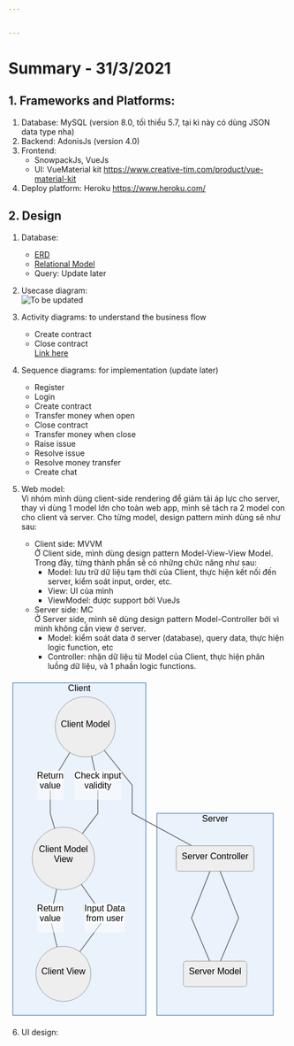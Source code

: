 ```yaml
---


---
```


<h1 id="summary---3132021">Summary - 31/3/2021</h1>
<h2 id="frameworks-and-platforms">1. Frameworks and Platforms:</h2>
<ol>
<li>Database: MySQL (version 8.0, tối thiểu 5.7, tại kì này có dùng JSON data type nha)</li>
<li>Backend: AdonisJs (version 4.0)</li>
<li>Frontend:
<ul>
<li>SnowpackJs, VueJs</li>
<li>UI: VueMaterial kit <a href="https://www.creative-tim.com/product/vue-material-kit">https://www.creative-tim.com/product/vue-material-kit</a></li>
</ul>
</li>
<li>Deploy platform: Heroku <a href="https://www.heroku.com/">https://www.heroku.com/</a></li>
</ol>
<h2 id="design">2. Design</h2>
<ol>
<li>
<p>Database:</p>
<ul>
<li><a href="https://viewer.diagrams.net/?highlight=0000ff&amp;edit=_blank&amp;layers=1&amp;nav=1&amp;title=ERD-Tutorbook.drawio#R7V1be9o4E/41uSSPJfl4mUOTZnfzbbvZPtu96uOAStwAZo1pkv76TwYLbGkwJ0sWsXvRgCyM0TszmhnN4YxcjV9vk3D6dB8P6OgMW4PXM3J9hjFyHJ/9yUbe8hGPjwyTaJCPrQceol80H7Ty0Xk0oLPSxDSOR2k0LQ/248mE9tPSWJgk8Ut52vd4VP7WaTik0sBDPxzJo/9Eg/RpOeo71nr8I42GT/ybkZVfGYd8cj4wewoH8UthiHw4I1dJHKfLV%2bPXKzrKVo%2bvy/JzNxuurh4soZN0lw/403/oN/8lnP739nZ7%2byOxn3/93nNzNGbpG//FdMAWIH87iSfsz2USzycDmt3HYu/iJH2Kh/EkHP0Rx1M2iNjgD5qmbzl84TyN2dBTOh7lV9kjJm9fs8%2bfO/ztv/ntFm%2buX0vv3lbvBhcZiOtHYSM30WiUX5%2blSfy8AoYt6eX3eJLmj4G8/P1VPIqTxY8j3xf/2Li8evmCzuJ50s%2bXwu4PbNt3%2bx4OBn3Xf%2bxxCgyTIc0/ZtN%2bD/1IP97%2buv5x8eua/Dedf%2bghspyYrWXh7jkwtzQeU/Yz2YSEjsI0%2blkmtjCn2eFq3hpW9iJHdg%2bUA1KJ8hrQD%2btRdaCjxkCfMeBSfu8Pf7Gb/x3fh5M3fqnwJWrpwzGKPJDlNEsfJZGwJpYN9CGjCOCnjojoa5R%2b5T%2bBvV4%2btOfkb9cPnb15q5ucNgBolrxBCDdCUDkyBTT%2bLVyCkTlRKlRMUAjVTVCLj7LFCN8KE6ZxNElnhTt/ygbYBK5ABjkh5eoj8QQdR5iPiXXUfNslAvEvn3jNCqufvhN3XH6e333%2bnc7I7bgXffs2H04f7nvI1aNzcW4oyqndWAGdKd2ua6NdeHkb21w3PfLPcDTPv%2bVvBlNyht1wzEC8nDzOpqv1KJCDvGQvT1FKH6bhYnVemK1VxjocRcMJe91nK0qTDWLkJhxHowy1j3T0k6ZRP1yhU5AwAy94tCx%2bi/yZsu/4ziAtzLu5CQJCqtD8SZOUvlZCwK9iv8SG2M/Z8qVoci2HngrWVs7dx4EWuiT0rBAHj492OAgB0G6iZJb%2bLxxTmW9HI2aI0u0ASXiUF9O1Pdf3IDgIsoljA3DAW8deW8XuAHnBuVNGyJIRCqxzACMH8dFaUcISSoyrRuw7L%2bcliNz/5pmBvVic3myBwAWbgLzp62Jp%2bHX2apj9vRvw%2b7BHmvNRs4HPZP/yp11baumg5zvnWKAE3%2bcAF2jBdWVKIJ4iddOr1jbrd2KYYc3uto2KjOPsqALatWuAx2Fc7cJQi/F2a%2bBkUbbMQtnWjPJpuSMPRtk2C%2bVqd1PHyweijM1CWZOZ2zaUDXP1WdUnSKp9x2g/1E/Ca3coaSDLq5s2DvLa%2bbjsVcOOXaSzrfNtXK8XboOLsxHCfd8EiGonwF2FE%2bwKDJrcgmrfgGoDD14svynsNj1y2W9KZfdb2/ykfuCWBSuCfC/cK1q3pxQOINHlezFLIvIAj60n/bgxroLh0uxGUXySZArIZsVzuJq9KGUd/N2C3JhuA4PcpBPlPXAyuKrELOva7XwoanjZMJi9DmYlMLtGwRxUw9y5yqAwSyGYrzqCSfHuEJilzCMsbw/1Oqgmp%2bGf2hlA1JymDvtc3tupdn34wevV2BHXxmcuOKmuGFEnYT%2bVMG2bn8rBueOVZ33xna8YzxdA0WLK/FR%2bZxPvwY/BjvLUMevI2ddtE592%2bMjuMJsVC%2bbrtorbArNZYUJ%2bZxWrgdks5wfC1UdInVmskTYQrl3UHxRCEvCY7lyDXIUWKM3MWq2lnsysUgZppV/DeAMOoC94hRuLN767/nCDh4H19Wri3X/%2b7cvdl/lzT5Y8hh6YgKtWD07gwjRnVudPWDCrLwbjaCIB1TabOuDpM1wiEv/c0xf8IcfoyAZ1mXf2iN4AOArkPAix6tQoOnpcfG22zgzM0cESDsuMsynd0wDnlCMbwu8ZHKjshsHgbPPamwEOWOaiusrFwYBCh3duE6DC2ihC7rnnYuITxORwgN2yKCY2OccEOdh3AvaXBOX7L39pfkuBbvZTWmXClxXWjaRUx8GOgbIALL/UiLSGaYd987mLfGZvucgOsMMjTHgIp%2buce5bnB7bjewi7vFRT/cQD%2b1gsiYC6KKJK0pIpCw4kMitazK/2sbTdZXoM0oYBretE%2bXQBqz2IY4PgJ1gomuESQbgvH7UWzaBiQQqm9D2dzbKCl203ppFbzjhzeEBgwZJeVfLUcj7tdYcd%2b/I7oOTBW7FZx1qe7pKr7UHaMKB1Zx%2bevs61M0sbBTRCzdZPPa0TTLAuYT31U48hKYQakx5Vz10ML3wK2aLH49Zrb54l1AvwgGJ0OoMLA81elJPKqoSIe%2bcEDrMCzwJN8QEbdvTmkN4/YqFW2oCVPbOSMXil4mYCjE9Srd85KdMspFfVao2MJT%2bF/J1jiAE1l4cNRsq8twxdcHFrgxRcQqdJ/DT73bSUVteKHmkSvUYl8fvgPlsTflUPWbBy72azeXdAQTxPODzKYkyarvXUrEPzFA1de1cV1yxD1%2bscGmpwXgWHqT59dvyy%2bOhh69wq/MNYqMZf31k0TFG6XSenbx7vTFPNFW6seOxi8cYknMzCfhrFk671jbDRu47UUQMIRSD2Kta/1FtFVUeNoDpb3uQDre0uj3Ljx%2bb5HCjQCs4zo7gzQeXDF%2bRUt1hDPHkcnn90Il/VkhZlEA37T7K0eQqn2cvkKR4/zmc7EcCUJhF7vkzW8M99Wg/tL66EhkAD33NtSDqRC8cm6BAK3F0aYSEuCnFBUI6Lgip38KT82vcTV8Kynk5PX2Y0WTb1OrV%2bTyobPAncTYBObKvK6UX4bVVbkf/eXDzqNxRvR8WRmFW21tfsXmgR0nZjhRCrHrtUOmuezDq3Hyn3wUQIdPoFqnJ8wSDybSlmB9UYlNK/tjCXCOPhLANkwBuUK1rxxAVu%2bRTOZi9xMjBbTUkTSm/i0SCaDHMU%2b/E46hcQVafElG0ObGOgTwKP5impMbYqNsISitdhSv/8fhkx/jEbSJVQSUkyBAMmBwEknqNM4smHUp%2bSmC2s4f1/G%2bM3JPRvIgEQj0k0MtvqJ8g242waTo4yG7Min9lSra3G5S1bbjjabrk1DfIgzYVX4dTCx1jm40X79TvD980i12Y8fR//XLO0Qghd3xFk8UruFhnZhrt8qwJxQy8o00FUiBNxffHIAAUIUHDWnbn1QCV76h4yLzwbylSd1uLleva5X64YgnwPwAtZ8DGP7ahCTDbEF35yJm4%2bZgZ5ayEjdlmjwXYA4UUIfCynyhXOA4%2bLGd3MWn67GDOLXC473ha0bNFpbUFt8RB2IHGozHEt66B3mebJzHaaZA6ImP03iofZbSbL72f/LUvdXS18C4MooVkx%2beXU9ImuJ7D1grL489OsSZzuAPpj2H8eLlw5f87TUTTh0A3C5PlP9qkoXXg%2bzy1nJ%2bdmDTiWZaTrQkcPgBmB6tAgq9JMT02BVMhqniMUTgBMPbBwQh17WFXOd6cfFtspC3q8Y0PHuJAwrGHngs92NIV/gbnFW4rWneZ5EByhu5y3NZTErGhT2W5Yn823lIcJCiQeBmxxVyMLQ4d2uSuspSBhD4kgAY1uEIK2Q2WCVt4OozGdpVnUZVtxYgqiVIkLsr4hF7UqnNAGU661IHlC6FkPNLl9nbxEZBOuntCzTDk9taCzTNla/jTlfmiREjxZe3WBnY%2bosuSJbAd2dKCfDjAQi6iXDmRbs6MD9XTgCz4H25MzJPTSgXwm1dGBejqQY0VsFzpk1ksLslnU0YKGvcFanbxwlR7Im9JLCbJG31GCekrAlhi1QBpWF7mjpkAIN1EyS1vt0EKWVUYJDllYldLUg1Rn4DXBsowWhDQzIrvN9LIsVkQIXZIZ1MosKJ/0Ygc6noK8ccrwB0J%2buxj7agyFmAsEndZD3roagn5hDGXrvIuwz/JyhdAzfgsd8fWVyWgFoFqtGvVcV4y7tcC8L8j5rW5L3GzO1BJDn4T9tKQmnU4YvaApJTR7wyeg1chHDlM21B/FExo%2bjviH6Cv7uTzSQWVsHLeGVscqYNtQKKVQnQCQM9r%2bR%2blgJheHsdIs3mqZHHpN0zAaSZRx6kFvASonTjhQxr0DwLMS2rXj48hmUWfAivuoCya4QGlOykS0o8pq6czXSkoQgsNR405oR9UBZWe%2bgu4L7i7geyq4pYKuLGUWrCNbP50FW73x%2bmUUXQIqRoqSxOFASM1RsqvI2H8LVzZFyZpX/YSnw2xvI2JWA4GgutCNqup6UGz0Fsz11ePTTVAwMLsSlFn9xwLZVP8Yysl7XbG78gbgkEA6RAazWVSVu4MDQ63qjhKqa29amTa7RzXmvZl93EDdzQ0rDbWhCl0SelaIg8dHOxyEq2oghvD66qGLgcPhM%2b3YfWtKBSFSoIAJ7N6MMrBmd%2b%2bk2P2QDK9jRARQYU%2bDiFh8dN/KvC6/I4%2bOw9WVeZ3ArZp/dGXe6hXt5Nee8svFUswbWJ1VtwDj1N%2bUACvbJrh248QcfYWXYtxu75qlsvDn7lh%2bX5VF4HcuoZvl96btk726nDfN7pr1FQQ0DdGTAX6QymKL5SS2qCzEcY6bn1tPm%2bZjoZKMMF%2bRSoRk333nv9kuHW1bzJG39bYr2IBms97dPXz6jcvGA2X6MfIRsue0qFAHyUdfVADyo6dN8suzvar5quRXZ9IdJsF8sfOTCQ4p3Iw9d0zlHtGJZbpSeIQAw7vagGb4pGwi5PLj3BhUK5GwbHH%2bRWfx6OfmonmdTFpedSXEHBusVapbLMlJ11ejOOsZ0u7qsp6QS4XB0jbrCrRaivIhqLLs27S9KGEBJcBxq6o2enUf2mPD%2b6WQwb9on7LtJLmKB7SL7lccw%2bYQqXtoD7KBMRTev45brZ%2b8eISkrl5ee7YK31MBNKa%2bI7J3Vf/sutW/I%2blhc6b1ceLmgYHSCRstwsYT4t55S%2b9tGZ/qNjGn4diJks25X1jkyqY8DbEDBEZugMSsUFsEpDEuS%2bb3%2b2DN/LZ1HBRaN/V8QHtwsczU/sr8qx8zHoX5Tk8Y6%2bVq7jjjTjTFB4zOriHStSsgh/mfcDnGqccbZW72oIvuj30/QLbM5/5VeL4ih5gDiMEw05msR7nkbOcSE8IwLCxZWWC9CwL6xLwafGKXn%2bd3n3%2bnM3I77kXfvs2H04f7Va9ubUbWfvrO/prMTnIJXAq8q35iN6afVD13qaj6oL1usp5QVabn2joLYYAQVdsYCjwZeC/1QyeXAfkSJ8FlcspEi9vDiBo/cuXia1oZDOgwbpKvUCeDAdF7J8FgcgAbU%2bnCSZ%2b2vDMdwSVeg5vigtVdlHEbULsasLfZ70u3qOjZKkT9cHSRXxhHg8HSEs9clgX/ZG6jsfs6l2fO9VnJ64nqWWgEG2HFZYbOQHANrklwlT1pRduhIUANqMzJqKx65AJDRLM8sqClUkusGYbACBC9OoJsKP0RzdL4O%2b9Xy09/HhN%2b8HMdvrW3ga0YxUMw4Ne1g3PItVtH%2b1oYRHnv%2bSNseVkxuakBtjDAbQHoWnJQHV54GCzZY9h6sALbkVIwHVnT0I4VV2M6rIoaoSu4/n0HrNinHazq%2bOpWOZQw4Lc1q%2bBO5WMrCJ5bBClfLLt8ixrNuizjeqyLelEc9YKReF4HtPi0QSHirneLY0jw7vrDDR4G1teriXf/%2bbcvd1/mz0B3%2bXdS7FxCBsCvQugTW1Cn1rGIOgqeg1htrs55nLRYNKO/GCaUjrP16WTDAbLhKHLDjlhSKEvmhbIl9AuIzb0KjyY6Sjuia5DoxPaoyEfnvPlYszS3uS/isWpROk8mn2iSOZ/DIe2oTjvV2bYniTqo%2bpAHbKyHkRx7m8QZGayu3TKUnu7jAc1m/B8=">ERD</a></li>
<li><a href="https://lucid.app/lucidchart/invitations/accept/144076f6-be70-4ace-aa64-a58248716a21">Relational Model</a></li>
<li>Query: Update later</li>
</ul>
</li>
<li>
<p>Usecase diagram:<br>
<img src="https://i.ibb.co/ZNW0xSj/Usecase-tutorweb.png" alt="To be updated"></p>
</li>
<li>
<p>Activity diagrams: to understand the business flow</p>
<ul>
<li>Create contract</li>
<li>Close contract<br>
<a href="https://viewer.diagrams.net/?highlight=0000ff&amp;edit=_blank&amp;layers=1&amp;nav=1&amp;title=create-close%20contract.drawio#R%3Cmxfile%20pages=%222%22%3E%3Cdiagram%20id=%22ZVP1yIqBTA-f6ydCknS3%22%20name=%22Create%20contract%22%3E7Vxbc5s4FP41fkwGIfDlMc5tp9PudprstHnqyFix1YDFgpzY/fUrgcRN2GAHsN04Dy06CAHn%2bp1zZHrw2lvdB8iff6FT7PZMY7rqwZueaQJgDPl/grKOKdbAjgmzgEzlpJTwQH5jSTQkdUmmOMxNZJS6jPh5okMXC%2bywHA0FAX3LT3umbv6uPpphjfDgIFenfidTNo%2bpQ3OQ0v/CZDZXdwb9UXzGQ2qyfJNwjqb0LUOCtz14HVDK4iNvdY1dwTzFl/t/vzze3XwbT6g/WFkv//z8%2bfz5Il7sbpdLklcI8ILtvfTTo2%2bE95%2bemGf4vv9zufw0teUlxityl5Jfj0tGg%2b94ItjvMPJK2FpIn6BZgLxYTizgZ8RhgBHDuYkRn9haMT98I56LFnw0njPP5UTAD505caef0ZouxduEDDkvajTmo4BJLeJchuOALhdTLN5BjBIZiIFDPeLIYxdNsDvmK82iC66pSwN%2bakGjm4csoC%2bJ/Lnkxs/8Ne6QR1yh1o9oTj0kqfLmwOJj5JLZgg8cznjM1xvXlISU2CsOGF5l9FBK5h5TD7NAMFaeHVnxFcrIpFzeUo3tK9o8o632UBKRtJJZsnKqCfxAKsMOigHKFAPjmhLWpLivAHR%2bb1Xjan5LBps6g81RGYP7bTEYagx%2bwItpzsAKrE4tQbD4bU4YfvCRI86%2bcd9dkMCBDQUFjjxvG/XluLPdDIyc3cASuQJQIlfTbkmsliZWTY58FR78cLUM23J9xHXVpJ4JjeivSZfYjGiBkZdtiU8sc4lWWwZra5K95qyJIyETQfNssLsbbGKcWYM1SsQK2xJrX7fPKQeQckgDNqczukDubUotGGZGiFWy4lHxSmDaAu2OiGeOrTwTOW0%2b5jFBXeG4KAyJ8zgni/iEvAzEo8xFvzBjazlGXDU5KX2Rz5T6SZhuNSpL5QjpMnBwtc/kbz7D29aTFijks1XVAuwiDkjzCUDjijN4t%2bKUyqREdhkFy6iDVKBUDzrAWXUlOqwp0dFRSXS4CZJ5nNV6cnN275Xu3SrDY7DLqD2qxmNcNL449FYzUQK5nPje4lISsyIUXCAON1Yhsa80JIxQweMJZYx6m0XJMdZz9JdZ40rKhwm7H/s4IPx1haBuJDr8mpLGPDN2iVCHG6GOXCnW3oSKp%2bKnPbIQOXhtsNhiJtwQ7AN2ToVs48C4TyGUM0JoLW%2bvjCd2zXhiNh1Poks5e9E6M8GnZMHCzMpfBSGjwmYB5A4KlbnC/GL1pzCfH8RPUH51EVEPCoYQM1detPUp4GXe9MCokCXH/NeWiswq4e47LK0kV24fUu2r4lyzg/UPcd9LWw2f5GNEg5tVbrSWo4ZNA9Y1jXZsQ1f%2bUaEk07f300doVCy0QRt3tVZowfx97O3Wqs2HW6y1MdOwT8o0VoT9UMrPj59SK%2bGj1C7EYJ01ksObkzKTSnsadmNORW2zwL7u3TIL7j0B500blFEwkNF2gwLQ3ja/JYOSdZ9MYvCEw1Iji/B%2b3jA0NFzE9R6ZTmMbxCH5jSbRekJdJfP44va4Z9%2bUGE%2b5idVUc%2bUnNLydNFjls/SyPcwyHH5hXIIBGOYko/DVvjqtptDn5xC3AyEGmlgfS2uzp9a3SkBaPiiW5NcqfnXUxwKjrZFJJjEb86EpCudJDaXV5IhyndDqZUeZFSklbh2qGf3LwdAeAMuM/zVzupVk3h3Bf3X7jO1eOQ72OavuNB0LOIsny7C68Faoi7xg5sx73RRLlS%2bqbd12MUTDkvbIsMS8W9sGYOpt6p7Zd5nkShRWVJWr/99SbIUZpz3FDCkjO0UUC1yEEV%2bv%2bARg%2bavsFf2Z%2bP%2bVIH7ueo7YhK7UrfmrxHeP5%2bjKkZP5aVVmxfyyyuFM1HbKtLjQzr2L/trU0gtYiEElQahMSVur0JmnmRwlCVGS5mxMjnaUZXXHrXbV4Lg6NOb7u7V7Nd2S1NSy%2b9nklINkY2RWZKjRKFPPV8CjlUae0i6wQ%2brdtHapvZWV2gWPq6Nr6snDN/wr2pT6QQAI6BcRiGkfGoEMT8q5b6higQof0biDV1utKx18O7nGrjUjs1gzqijCavO7KMKqYHhuJr/Tf%2b3dTN7ZoelVT3DofrJCzwfbOCS7xDnI0WFVo7qj1a/ru9ppae3qu0blFfpWXREEB1aiPw60wrqNH%2bUYDqx10ND6OZ0onl6ku135JMAfBiObGuPh4MAYGcLTwsjbvUhbWLjtcrplahZZrKDXbdYCK994g0U00lCrFlj5Ul4V7NbmW124HOsMmLaHrrrb45TzPpJ6C9R/UvM31WTN3TLrtdZ9F4IPpWxKRPW%2bZvzuscUcFGNLWYe37AdtrcUWfaPEBxcSgBv9/MGE9Ef9GCUtomVLaJmKWkdFtNqJaPN%2bdUP4HebD796bweBQU%2bF3I4ymtwPAgxR%2by7tz6symrYuH/VFW4ynuseGE7VuMzgBQ2e6ptXPVc1dswvxI4MLUPLNqbVQVrFsDFyp/PiPAFAFqML3k6wSdIkBLb0WdcAnoGArCZu2CcFf1JVBAf/tWlyxYqC6NWqouwR2rS9vnt1NdsvQdjicSgwLKkOwa76H/O4QkoPVQh/aBQ9JBSoJd7vjrukhee8%2bWspe2vZ2tVVngvv7OHmkKXNPjNbZzREdQeEYZiT6fV1Dkj/BZid33HFtFxAUGug/q9stBYHvXreqXLx/kSwDH8rvOmu6tce%2b2QcX4MP1yaOxm0u%2bvwtv/AQ==%3C/diagram%3E%3Cdiagram%20name=%22Close%20contract%22%20id=%220783ab3e-0a74-02c8-0abd-f7b4e66b4bec%22%3E7V1bd9q6Ev41rP0Ulu%2bGx5A0addOdi/JOW3Py14CC3BiW1Q2ScivP5KRsC0JY0AGmqYPLRbyBc03M99c5Hbsi/jlGoPZ9BYFMOpYRvDSsS87lmWaRo/8Q0cWyxHHd5cDExwGbFIxcBe%2bQjZosNF5GMC0MjFDKMrCWXVwhJIEjrLKGMAYPVenjVFUvesMTKA0cDcCkTz6PQyy6XK05xrF%2bEcYTqbZ6gezb2LAJ7OBdAoC9Fwasj907AuMULb8FL9cwIguHl%2bX5XlXa75dPRiGSdbohJEZOH1nZJo9z7CD4Ixd4QlEc/Zj7%2bcZwt/hkK7dKAufwmxBRReCCQbxcpEzTL6hHyOUwo7lgXjWsQfJMKX/FCflPzhb8FVMn8M4Agk5GkyzOCKDJvk4moZRcAMWaE5/QJqB0SM/GpAjnDE42AYd4MtHD0YoDkfscwSGMCK3fpxgNE%2bCCxQhTL5KUH67NMPocSU6suiDMfkRVyAOI4rIezBFMWCj7HamQ39KFE4ScjAiqwvx6jYIBxALt3iehhm8m4ERPfmZqAEZk4XDVxviDL6UhpiwriGKYYbpevNvOcaY5tjs8LmAoWlwbZqWMOjymYBhf7K6dgEP8oEhRI2WT19/hR8zfDl9GjxfhOaN8ene44gpCRYGRFvYIcLZFE1QAqIPxeigGL1BaMYk/wCzbMGWGxDQVXEhyoKsIV78YOLOD37Sg67LDy9fyl9eLvjRS5j9KGaSo5%2blb4qT6MGigiaVmHN0wYDNk3GlEPkajUvRHI/YAn6/Cq7w/%2bDw/ocx/PfLv9ev7uXTGRMqUYEJzGrkYS3nUSHUIgrDCBDNrJo0FTrYqV9QmGQFEr1%2bFYlWTwDY8kHZWQLGVo%2bxO%2bwcyVD9JC5BBcUbKr0qmCRFphoYEgN/zr6IwyDIkYphGr6CYX49KuIZ/T35L3QHHfdSAcz1YJHBUKdQklFY%2bTP2OBWXoTIWZ0bXdw2vIiZ%2b9V2lz6eg8TiF%2bwr29vX%2b5dPdow/i3ten6%2bzWmD/POc63sidVNdzBunCrYJZtwspCqK0CTIJzSiYojiKQptT50MGrMOKXVTsaHWZsN8PyOh58fb6fDr/5wcfL7zi%2bmv79nzNbNixKwXiHMSyOIbg4q5lhIbIAi9I0pqlr72M7oisVqNKG%2bZZrCPBfPoFWZfAlK/cPOgUjJ8OvTpe1mDICDGs/28Wv5fhd0%2b%2bX/lQtpNHlN9Jq7CT9tFRUG8KGPLnMhS01%2bWhGavfmsOtCiM2kdj2JtTnPrXBYQwOHVXIr%2bzAcdldj31xkGvioJbsNz3B9E1hGj/xt%2bLbJyVfZZdh48uEye3XPb%2bfnY%2byfP82N1zOrr9tnNBXzukcuaZss8ygKZ%2bk65Jd172TDzjHhHnyoQ10a/bOV3LeJRSt2sy9rsaNQYkeDDtdirSTh/HEgfEzp/cZ07QhmaTojTCY0hwHkpAQmMhjO0wYY0G5u25CREKR5inSBqRCSqcPSKqVkOwcytTuE%2bb%2brea5VhyPYaDXtsgT%2bLGFME683napdcuppvW/sMZsrj64YQK0ynEWfWhCwjSmrNQZ64gPDrhJ5TdGCcIaWWEBJQuXU%2b7qM1gGTq4Xx%2b1kmsWss4clavrqMatuGz/RJROn2eiSosfqOafadKkxFRtSSHbQ026q6JS1h%2bALFswiECRkdYxQvGRiJcu2rt869zJ7aWVSLNW2xL2U%2bhj/BcZKrnHA1S64qudgG%2b5MffYE4JMtFvZ2Yp2XSLpK06xMn9dmuJsapabJVOU%2b7bWqKm7qnrqh1Mg5xXv9lRd%2bIVmiHJMTyJvmnxR%2bk6rbXFYytqjBr2V1FZVasm2kT2i6F2aMUUmQZr%2bMfm/Rfj%2bI2Lb/WqUrrpMJWVy90swhLcGIc2LpYhHIN5cz4aQQ8MpzqFE9LVGMYrl8RAAfYSRRw61xXSXq3OeRgHJJVOyefvpEnTyZ5Vi4JKDGEMBiC0SOdlOT%2bhI7mnDGbwsLH0PWjXoecjhIJEOkUzGBu57MGOdzhKkv7eZ5FYQLZeADw42dyFu1YovbHcMWEbzMHJBs1gEdsgqvOGx%2bMmAqmQ%2bWrPAUv9XXQUs8cmsbtzeT6193izn34%2bz58ObMaJOe5dOOXCW0q7A5ncdJlg2W5cnXPTcMXlIY5VuzLIcoyEn7I9iCjnm0wK5FGVgco8cgBWmGEcEcq3UU8RPSW5Os4TECOuLVlgdPpN9sfO0JG2T5g2l8d0hyF5ezS%2bqGL1KhT25xwqSlWuxFMrVK33y9Spd6rMFs3ExLNplmfKpbm%2bwfoFznZrjgZgHXarIU6ebZtVSTg7MecON68rpBZs7v9XvUq7XXHyUXOC6n/mrGqmHgGuiIpzB%2bf2DBW/XxnTjt7PyHqcpyG1Mlty/1ZngoQPDVDPkVhDg2isSiaK3nzBnEXzlJqfWhBnm1IzRJjZa6/leRMS6RFenw5l3avVso32/bFk2ab9zLYal1qQyyuHHKUiSRbm5IkApBOV2qxqfGHCE3IQedjlSx0IVi3SjERwYqUtSZHpdkKuqqktbuipYH8D5X4Mryu33N907GWf1d9vAQOfdsQ1ITFr4VN%2b/FHeyUN3hRZCgjq%2bsI39o%2bb2hvImyr7bPIw/owfHz720GcPwN78v4PozNyl6fP33WjQrsDVK2wdS%2bB1j11yvN/grzlMS8x5O2Z07DZQgUY1ab4wt0LCFsRYCHYtQ0GM7YPmhWRx34XJCC5zypj%2bm07RPKKR0pAeJUhgzIDOy6cDmol%2bmOdIyUuaf9HcNRpG4VNOqC%2bKyIr84PzZMBxBimjLGM/zARATIdALoHEpNpuQOfTiea6b76Ttks%2blqI5dcVhOhK%2b6WfP0OF7hOK%2b6pos0g/HysZahIAnswvFiFQTmJ2XqzQZ/aCi4NeKtKuB9BXlVddb2NeBdaWyPxENWKU1/q5zmqbk0nhva7NNOyqUpCidvPfrf3jWJFQvrgK6pDkN11a7GUtH7FoQ1u0d25CcYZYBV39oSrmCFHVWLnePLshVrBPpka20W7nsps4380/bYEd9goOCsB93BJNuF8yAOFY0Obz0z6IulM1VmUPWSk/a2LdWyq/fkYKfBbg/t1OnUEoTqXy3n%2b98dQhsOodakNncK0lse5FrRYftbdtkweZwGl/3sQjlGq3ux0cZtPe30nWy9/cYW2lKqjbMKs1U7v512EfM4L9tpoXqhG1nqNzMZuqG115vX5FDjG43zn3in7DL4/0Nz2nrcgdD9rmr3UGX5dHiDWgSWs9pTkGezeUo5mMNqoleZB%2bqKr2mUd/CspSlvPDesBzlm3xf2BJmqmojnq/YE6WgXqvONZfjAvEKwJlkodNwXlYZ3q7IHNsQ3IfRUwGipi0ydtTpSF/Vuu8yPTE6VK9j0bRum9jaZvQSvaCctttqwAuTvVTDQo6Gu0OGrcvwHLWdb8q6qI1P3Pd55udrA4GvdwdD0TbqKWl9tde3IkWRPeOkML2CtiyQ9IZIU5u8dSSoNyXGyFCsgWc2BdKjSs3Y0tvP%2b1W3R6Ivl1E3bYOrnt4NG78h0xjrJZggFImuRdrrNEOqnOc7LTfR6xLYdYp0cN8r7UG/zJIfFf4GxtAnFfyRif/g/%3C/diagram%3E%3C/mxfile%3E">Link here</a></li>
</ul>
</li>
<li>
<p>Sequence diagrams:  for  implementation (update later)</p>
<ul>
<li>Register</li>
<li>Login</li>
<li>Create contract</li>
<li>Transfer money when open</li>
<li>Close contract</li>
<li>Transfer money when close</li>
<li>Raise issue</li>
<li>Resolve issue</li>
<li>Resolve money transfer</li>
<li>Create chat</li>
</ul>
</li>
<li>
<p>Web model:<br>
Vì nhóm mình dùng client-side rendering để giảm tải áp lực cho server, thay vì dùng 1 model lớn cho toàn web app, mình sẽ tách ra 2 model con cho client và server. Cho từng model, design pattern mình dùng sẽ như sau:</p>
<ul>
<li>Client side: MVVM<br>
Ở Client side, mình dùng design pattern Model-View-View Model. Trong đây, từng thành phần sẽ có những chức năng như sau:
<ul>
<li>Model: lưu trữ dữ liệu tạm thời của Client, thực hiện kết nối đến server, kiểm soát input, order, etc.</li>
<li>View: UI của mình</li>
<li>ViewModel: được support bởi VueJs</li>
</ul>
</li>
<li>Server side: MC<br>
Ở Server side, mình sẽ dùng design pattern Model-Controller bởi vì mình không cần view ở server.
<ul>
<li>Model: kiểm soát data ở server (database), query data,  thực hiện logic function, etc</li>
<li>Controller: nhận dữ liệu từ Model của Client, thực hiện phân luồng dữ liệu, và 1 phaần logic functions.</li>
</ul>
</li>
</ul>
</li>
</ol>
<pre class=" language-mermaid"><svg id="mermaid-svg-22Z6RwdxFkXIVJkg" width="100%" xmlns="http://www.w3.org/2000/svg" xmlns:xlink="http://www.w3.org/1999/xlink" height="617.0625" style="max-width: 488.0234375px;" viewBox="0 0 488.0234375 617.0625"><style>#mermaid-svg-22Z6RwdxFkXIVJkg{font-family:"trebuchet ms",verdana,arial,sans-serif;font-size:16px;fill:#000000;}#mermaid-svg-22Z6RwdxFkXIVJkg .error-icon{fill:#552222;}#mermaid-svg-22Z6RwdxFkXIVJkg .error-text{fill:#552222;stroke:#552222;}#mermaid-svg-22Z6RwdxFkXIVJkg .edge-thickness-normal{stroke-width:2px;}#mermaid-svg-22Z6RwdxFkXIVJkg .edge-thickness-thick{stroke-width:3.5px;}#mermaid-svg-22Z6RwdxFkXIVJkg .edge-pattern-solid{stroke-dasharray:0;}#mermaid-svg-22Z6RwdxFkXIVJkg .edge-pattern-dashed{stroke-dasharray:3;}#mermaid-svg-22Z6RwdxFkXIVJkg .edge-pattern-dotted{stroke-dasharray:2;}#mermaid-svg-22Z6RwdxFkXIVJkg .marker{fill:#666;stroke:#666;}#mermaid-svg-22Z6RwdxFkXIVJkg .marker.cross{stroke:#666;}#mermaid-svg-22Z6RwdxFkXIVJkg svg{font-family:"trebuchet ms",verdana,arial,sans-serif;font-size:16px;}#mermaid-svg-22Z6RwdxFkXIVJkg .label{font-family:"trebuchet ms",verdana,arial,sans-serif;color:#000000;}#mermaid-svg-22Z6RwdxFkXIVJkg .cluster-label text{fill:#333;}#mermaid-svg-22Z6RwdxFkXIVJkg .cluster-label span{color:#333;}#mermaid-svg-22Z6RwdxFkXIVJkg .label text,#mermaid-svg-22Z6RwdxFkXIVJkg span{fill:#000000;color:#000000;}#mermaid-svg-22Z6RwdxFkXIVJkg .node rect,#mermaid-svg-22Z6RwdxFkXIVJkg .node circle,#mermaid-svg-22Z6RwdxFkXIVJkg .node ellipse,#mermaid-svg-22Z6RwdxFkXIVJkg .node polygon,#mermaid-svg-22Z6RwdxFkXIVJkg .node path{fill:#eee;stroke:#999;stroke-width:1px;}#mermaid-svg-22Z6RwdxFkXIVJkg .node .label{text-align:center;}#mermaid-svg-22Z6RwdxFkXIVJkg .node.clickable{cursor:pointer;}#mermaid-svg-22Z6RwdxFkXIVJkg .arrowheadPath{fill:#333333;}#mermaid-svg-22Z6RwdxFkXIVJkg .edgePath .path{stroke:#666;stroke-width:1.5px;}#mermaid-svg-22Z6RwdxFkXIVJkg .flowchart-link{stroke:#666;fill:none;}#mermaid-svg-22Z6RwdxFkXIVJkg .edgeLabel{background-color:white;text-align:center;}#mermaid-svg-22Z6RwdxFkXIVJkg .edgeLabel rect{opacity:0.5;background-color:white;fill:white;}#mermaid-svg-22Z6RwdxFkXIVJkg .cluster rect{fill:hsl(210,66.6666666667%,95%);stroke:#26a;stroke-width:1px;}#mermaid-svg-22Z6RwdxFkXIVJkg .cluster text{fill:#333;}#mermaid-svg-22Z6RwdxFkXIVJkg .cluster span{color:#333;}#mermaid-svg-22Z6RwdxFkXIVJkg div.mermaidTooltip{position:absolute;text-align:center;max-width:200px;padding:2px;font-family:"trebuchet ms",verdana,arial,sans-serif;font-size:12px;background:hsl(-160,0%,93.3333333333%);border:1px solid #26a;border-radius:2px;pointer-events:none;z-index:100;}#mermaid-svg-22Z6RwdxFkXIVJkg:root{--mermaid-font-family:"trebuchet ms",verdana,arial,sans-serif;}#mermaid-svg-22Z6RwdxFkXIVJkg flowchart{fill:apa;}</style><g><g class="output"><g class="clusters"><g class="cluster" id="flowchart-Client-14112" transform="translate(128.54296875,308.53125)" style="opacity: 1;"><rect width="241.0859375" height="601.0625" x="-120.54296875" y="-300.53125"></rect><g class="label" transform="translate(0, -286.53125)" id="mermaid-svg-22Z6RwdxFkXIVJkgText"><g transform="translate(-20.453125,-13)"><foreignObject width="40.90625" height="26"><div xmlns="http://www.w3.org/1999/xhtml" style="display: inline-block; white-space: nowrap;">Client</div></foreignObject></g></g></g><g class="cluster" id="flowchart-Server-14113" transform="translate(374.5546875,426.5)" style="opacity: 1;"><rect width="210.9375" height="365.125" x="-105.46875" y="-182.5625"></rect><g class="label" transform="translate(0, -168.5625)" id="mermaid-svg-22Z6RwdxFkXIVJkgText"><g transform="translate(-23.5625,-13)"><foreignObject width="47.125" height="26"><div xmlns="http://www.w3.org/1999/xhtml" style="display: inline-block; white-space: nowrap;">Server</div></foreignObject></g></g></g></g><g class="edgePaths"><g class="edgePath LS-SC LE-SM" id="L-SC-SM" style="opacity: 1;"><path class="path" d="M365.42743851567036,348.625L331.8203125,433.3125L364.81103818153656,511.1875" marker-end="url(https://stackedit.io/app#arrowhead1967)" style="fill:none"></path><defs><marker id="arrowhead1967" viewBox="0 0 10 10" refX="9" refY="5" markerUnits="strokeWidth" markerWidth="8" markerHeight="6" orient="auto"><path d="M 0 0 L 10 5 L 0 10 z" class="arrowheadPath" style="stroke-width: 1; stroke-dasharray: 1, 0;"></path></marker></defs></g><g class="edgePath LS-SM LE-SC" id="L-SM-SC" style="opacity: 1;"><path class="path" d="M384.29833681846344,511.1875L417.2890625,433.3125L383.68193648432964,348.625" marker-end="url(https://stackedit.io/app#arrowhead1968)" style="fill:none"></path><defs><marker id="arrowhead1968" viewBox="0 0 10 10" refX="9" refY="5" markerUnits="strokeWidth" markerWidth="8" markerHeight="6" orient="auto"><path d="M 0 0 L 10 5 L 0 10 z" class="arrowheadPath" style="stroke-width: 1; stroke-dasharray: 1, 0;"></path></marker></defs></g><g class="edgePath LS-CM LE-CMV" id="L-CM-CMV" style="opacity: 1;"><path class="path" d="M111.2828703492524,134.1249270300126L75.8515625,192.9375L75.8515625,243.9375L83.80860483382963,271.20686566454367" marker-end="url(https://stackedit.io/app#arrowhead1969)" style="fill:none"></path><defs><marker id="arrowhead1969" viewBox="0 0 10 10" refX="9" refY="5" markerUnits="strokeWidth" markerWidth="8" markerHeight="6" orient="auto"><path d="M 0 0 L 10 5 L 0 10 z" class="arrowheadPath" style="stroke-width: 1; stroke-dasharray: 1, 0;"></path></marker></defs></g><g class="edgePath LS-CMV LE-CV" id="L-CMV-CV" style="opacity: 1;"><path class="path" d="M87.43660109730757,380.97288281701486L75.8515625,433.3125L88.21828184655122,485.6491372345688" marker-end="url(https://stackedit.io/app#arrowhead1970)" style="fill:none"></path><defs><marker id="arrowhead1970" viewBox="0 0 10 10" refX="9" refY="5" markerUnits="strokeWidth" markerWidth="8" markerHeight="6" orient="auto"><path d="M 0 0 L 10 5 L 0 10 z" class="arrowheadPath" style="stroke-width: 1; stroke-dasharray: 1, 0;"></path></marker></defs></g><g class="edgePath LS-CV LE-CMV" id="L-CV-CMV" style="opacity: 1;"><path class="path" d="M129.4705299067867,494.18141603054045L174.78515625,433.3125L132.11341383550723,372.12266411533227" marker-end="url(https://stackedit.io/app#arrowhead1971)" style="fill:none"></path><defs><marker id="arrowhead1971" viewBox="0 0 10 10" refX="9" refY="5" markerUnits="strokeWidth" markerWidth="8" markerHeight="6" orient="auto"><path d="M 0 0 L 10 5 L 0 10 z" class="arrowheadPath" style="stroke-width: 1; stroke-dasharray: 1, 0;"></path></marker></defs></g><g class="edgePath LS-CMV LE-CM" id="L-CMV-CM" style="opacity: 1;"><path class="path" d="M134.10937559171657,280.58493853247546L162.1171875,243.9375L162.1171875,192.9375L150.8642803376566,140.71534575743001" marker-end="url(https://stackedit.io/app#arrowhead1972)" style="fill:none"></path><defs><marker id="arrowhead1972" viewBox="0 0 10 10" refX="9" refY="5" markerUnits="strokeWidth" markerWidth="8" markerHeight="6" orient="auto"><path d="M 0 0 L 10 5 L 0 10 z" class="arrowheadPath" style="stroke-width: 1; stroke-dasharray: 1, 0;"></path></marker></defs></g><g class="edgePath LS-CM LE-SC" id="L-CM-SC" style="opacity: 1;"><path class="path" d="M173.56429139972576,129.88343202595365L224.3671875,192.9375L224.3671875,243.9375L332.2677708970926,302.625" marker-end="url(https://stackedit.io/app#arrowhead1973)" style="fill:none"></path><defs><marker id="arrowhead1973" viewBox="0 0 10 10" refX="9" refY="5" markerUnits="strokeWidth" markerWidth="8" markerHeight="6" orient="auto"><path d="M 0 0 L 10 5 L 0 10 z" class="arrowheadPath" style="stroke-width: 1; stroke-dasharray: 1, 0;"></path></marker></defs></g></g><g class="edgeLabels"><g class="edgeLabel" transform="" style="opacity: 1;"><g transform="translate(0,0)" class="label"><rect rx="0" ry="0" width="0" height="0"></rect><foreignObject width="0" height="0"><div xmlns="http://www.w3.org/1999/xhtml" style="display: inline-block; white-space: nowrap;"><span id="L-L-SC-SM" class="edgeLabel L-LS-SC' L-LE-SM"></span></div></foreignObject></g></g><g class="edgeLabel" transform="" style="opacity: 1;"><g transform="translate(0,0)" class="label"><rect rx="0" ry="0" width="0" height="0"></rect><foreignObject width="0" height="0"><div xmlns="http://www.w3.org/1999/xhtml" style="display: inline-block; white-space: nowrap;"><span id="L-L-SM-SC" class="edgeLabel L-LS-SM' L-LE-SC"></span></div></foreignObject></g></g><g class="edgeLabel" transform="translate(75.8515625,192.9375)" style="opacity: 1;"><g transform="translate(-24.015625,-26)" class="label"><rect rx="0" ry="0" width="48.03125" height="52"></rect><foreignObject width="48.03125" height="52"><div xmlns="http://www.w3.org/1999/xhtml" style="display: inline-block; white-space: nowrap;"><span id="L-L-CM-CMV" class="edgeLabel L-LS-CM' L-LE-CMV">Return<br>value</span></div></foreignObject></g></g><g class="edgeLabel" transform="translate(75.8515625,433.3125)" style="opacity: 1;"><g transform="translate(-24.015625,-26)" class="label"><rect rx="0" ry="0" width="48.03125" height="52"></rect><foreignObject width="48.03125" height="52"><div xmlns="http://www.w3.org/1999/xhtml" style="display: inline-block; white-space: nowrap;"><span id="L-L-CMV-CV" class="edgeLabel L-LS-CMV' L-LE-CV">Return<br>value</span></div></foreignObject></g></g><g class="edgeLabel" transform="translate(174.78515625,433.3125)" style="opacity: 1;"><g transform="translate(-36.9140625,-26)" class="label"><rect rx="0" ry="0" width="73.828125" height="52"></rect><foreignObject width="73.828125" height="52"><div xmlns="http://www.w3.org/1999/xhtml" style="display: inline-block; white-space: nowrap;"><span id="L-L-CV-CMV" class="edgeLabel L-LS-CV' L-LE-CMV">Input Data<br>from user</span></div></foreignObject></g></g><g class="edgeLabel" transform="translate(162.1171875,192.9375)" style="opacity: 1;"><g transform="translate(-42.25,-26)" class="label"><rect rx="0" ry="0" width="84.5" height="52"></rect><foreignObject width="84.5" height="52"><div xmlns="http://www.w3.org/1999/xhtml" style="display: inline-block; white-space: nowrap;"><span id="L-L-CMV-CM" class="edgeLabel L-LS-CMV' L-LE-CM">Check input<br> validity</span></div></foreignObject></g></g><g class="edgeLabel" transform="" style="opacity: 1;"><g transform="translate(0,0)" class="label"><rect rx="0" ry="0" width="0" height="0"></rect><foreignObject width="0" height="0"><div xmlns="http://www.w3.org/1999/xhtml" style="display: inline-block; white-space: nowrap;"><span id="L-L-CM-SC" class="edgeLabel L-LS-CM' L-LE-SC"></span></div></foreignObject></g></g></g><g class="nodes"><g class="node default" id="flowchart-CM-14099" transform="translate(139.390625,87.46875)" style="opacity: 1;"><circle x="-54.46875" y="-23" r="54.46875" class="label-container"></circle><g class="label" transform="translate(0,0)"><g transform="translate(-44.46875,-13)"><foreignObject width="88.9375" height="26"><div xmlns="http://www.w3.org/1999/xhtml" style="display: inline-block; white-space: nowrap;">Client Model</div></foreignObject></g></g></g><g class="node default" id="flowchart-CMV-14100" transform="translate(99.6875,325.625)" style="opacity: 1;"><circle x="-56.6875" y="-36" r="56.6875" class="label-container"></circle><g class="label" transform="translate(0,0)"><g transform="translate(-46.6875,-26)"><foreignObject width="93.375" height="52"><div xmlns="http://www.w3.org/1999/xhtml" style="display: inline-block; white-space: nowrap;">Client Model <br> View</div></foreignObject></g></g></g><g class="node default" id="flowchart-CV-14101" transform="translate(99.6875,534.1875)" style="opacity: 1;"><circle x="-49.875" y="-23" r="49.875" class="label-container"></circle><g class="label" transform="translate(0,0)"><g transform="translate(-39.875,-13)"><foreignObject width="79.75" height="26"><div xmlns="http://www.w3.org/1999/xhtml" style="display: inline-block; white-space: nowrap;">Client View</div></foreignObject></g></g></g><g class="node default" id="flowchart-SM-14093" transform="translate(374.5546875,534.1875)" style="opacity: 1;"><rect rx="5" ry="5" x="-57.578125" y="-23" width="115.15625" height="46" class="label-container"></rect><g class="label" transform="translate(0,0)"><g transform="translate(-47.578125,-13)"><foreignObject width="95.15625" height="26"><div xmlns="http://www.w3.org/1999/xhtml" style="display: inline-block; white-space: nowrap;">Server Model</div></foreignObject></g></g></g><g class="node default" id="flowchart-SC-14094" transform="translate(374.5546875,325.625)" style="opacity: 1;"><rect rx="5" ry="5" x="-70.46875" y="-23" width="140.9375" height="46" class="label-container"></rect><g class="label" transform="translate(0,0)"><g transform="translate(-60.46875,-13)"><foreignObject width="120.9375" height="26"><div xmlns="http://www.w3.org/1999/xhtml" style="display: inline-block; white-space: nowrap;">Server Controller</div></foreignObject></g></g></g></g></g></g></svg></pre>
<ol start="6">
<li>UI design:</li>
</ol>

